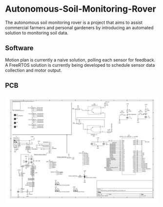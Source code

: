 # Autonomous-Soil-Monitoring-Rover

The autonomous soil monitoring rover is a project that aims to assist commercial farmers and personal gardeners by introducing an automated solution to monitoring soil data.

## Software
Motion plan is currently a naive solution, polling each sensor for feedback. A FreeRTOS solution is currently being developed to schedule sensor data collection and motor output.

## PCB
![Rover PCB](https://github.com/rct4/Autonomous-Soil-Monitoring-Rover/blob/main/PCBs/Rover_V7/Autonomous-Gardening-Rover-v2-master/final_main_board-1.png)

